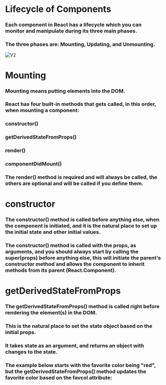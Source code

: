 # Lifecycle of Components

### Each component in React has a lifecycle which you can monitor and manipulate during its three main phases.

### The three phases are: Mounting, Updating, and Unmounting.

![V2](https://projects.wojtekmaj.pl/react-lifecycle-methods-diagram/ogimage.png)
# Mounting
### Mounting means putting elements into the DOM.

### React has four built-in methods that gets called, in this order, when mounting a component:

### constructor()
### getDerivedStateFromProps()
### render()
### componentDidMount()
### The render() method is required and will always be called, the others are optional and will be called if you define them.

# constructor

### The constructor() method is called before anything else, when the component is initiated, and it is the natural place to set up the initial state and other initial values.

### The constructor() method is called with the props, as arguments, and you should always start by calling the super(props) before anything else, this will initiate the parent's constructor method and allows the component to inherit methods from its parent (React.Component).

# getDerivedStateFromProps
### The getDerivedStateFromProps() method is called right before rendering the element(s) in the DOM.

### This is the natural place to set the state object based on the initial props.

### It takes state as an argument, and returns an object with changes to the state.

### The example below starts with the favorite color being "red", but the getDerivedStateFromProps() method updates the favorite color based on the favcol attribute:

